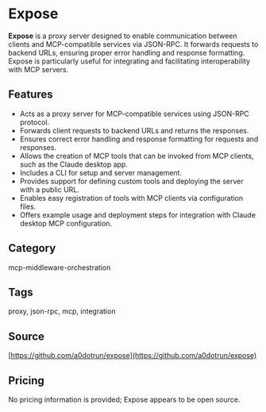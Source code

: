 # Expose

**Expose** is a proxy server designed to enable communication between clients and MCP-compatible services via JSON-RPC. It forwards requests to backend URLs, ensuring proper error handling and response formatting. Expose is particularly useful for integrating and facilitating interoperability with MCP servers.

## Features
- Acts as a proxy server for MCP-compatible services using JSON-RPC protocol.
- Forwards client requests to backend URLs and returns the responses.
- Ensures correct error handling and response formatting for requests and responses.
- Allows the creation of MCP tools that can be invoked from MCP clients, such as the Claude desktop app.
- Includes a CLI for setup and server management.
- Provides support for defining custom tools and deploying the server with a public URL.
- Enables easy registration of tools with MCP clients via configuration files.
- Offers example usage and deployment steps for integration with Claude desktop MCP configuration.

## Category
mcp-middleware-orchestration

## Tags
proxy, json-rpc, mcp, integration

## Source
[https://github.com/a0dotrun/expose](https://github.com/a0dotrun/expose)

## Pricing
No pricing information is provided; Expose appears to be open source.